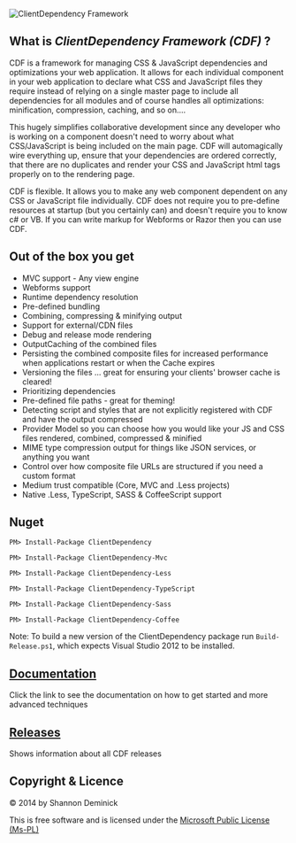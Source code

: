 ![ClientDependency Framework](ClientDependencyLogo.png?raw=true)

## What is *ClientDependency Framework (CDF)* ?

CDF is a framework for managing CSS & JavaScript dependencies and optimizations your web application. It allows for each individual component in your web application to declare what CSS and JavaScript files they require instead of relying on a single master page to include all dependencies for all modules and of course handles all optimizations: minification, compression, caching, and so on....

This hugely simplifies collaborative development since any developer who is working on a component doesn't need to worry about what CSS/JavaScript is being included on the main page. CDF will automagically wire everything up, ensure that your dependencies are ordered correctly, that there are no duplicates and render your CSS and JavaScript html tags properly on to the rendering page.

CDF is flexible. It allows you to make any web component dependent on any CSS or JavaScript file individually. CDF does not require you to pre-define resources at startup (but you certainly can) and doesn't require you to know c# or VB. If you can write markup for Webforms or Razor then you can use CDF.

## Out of the box you get

* MVC support - Any view engine
* Webforms support
* Runtime dependency resolution
* Pre-defined bundling
* Combining, compressing & minifying output
* Support for external/CDN files
* Debug and release mode rendering
* OutputCaching of the combined files
* Persisting the combined composite files for increased performance when applications restart or when the Cache expires
* Versioning the files ... great for ensuring your clients' browser cache is cleared!
* Prioritizing dependencies
* Pre-defined file paths - great for theming!
* Detecting script and styles that are not explicitly registered with CDF and have the output compressed
* Provider Model so you can choose how you would like your JS and CSS files rendered, combined, compressed & minified
* MIME type compression output for things like JSON services, or anything you want
* Control over how composite file URLs are structured if you need a custom format
* Medium trust compatible (Core, MVC and .Less projects)
* Native .Less, TypeScript, SASS & CoffeeScript support

## Nuget

	PM> Install-Package ClientDependency

	PM> Install-Package ClientDependency-Mvc

	PM> Install-Package ClientDependency-Less

	PM> Install-Package ClientDependency-TypeScript

	PM> Install-Package ClientDependency-Sass

	PM> Install-Package ClientDependency-Coffee

Note: To build a new version of the ClientDependency package run `Build-Release.ps1`, which expects Visual Studio 2012 to be installed.

## [Documentation](https://github.com/Shandem/ClientDependency/wiki)

Click the link to see the documentation on how to get started and more advanced techniques

## [Releases](https://github.com/Shandem/ClientDependency/releases)

Shows information about all CDF releases

## Copyright & Licence

&copy; 2014 by Shannon Deminick

This is free software and is licensed under the [Microsoft Public License (Ms-PL)](http://opensource.org/licenses/MS-PL)
